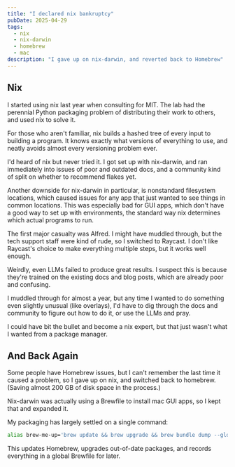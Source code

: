 ```yaml
---
title: "I declared nix bankruptcy"
pubDate: 2025-04-29
tags: 
  - nix
  - nix-darwin
  - homebrew
  - mac
description: "I gave up on nix-darwin, and reverted back to Homebrew"
---
```


## Nix

I started using nix last year when consulting for MIT. The lab had the perennial Python packaging problem of distributing their work to others, and used nix to solve it.

For those who aren't familiar, nix builds a hashed tree of every input to building a program. It knows exactly what versions of everything to use, and neatly avoids almost every versioning problem ever. 

I'd heard of nix but never tried it. I got set up with nix-darwin, and ran immediately into issues of poor and outdated docs, and a community kind of split on whether to recommend flakes yet. 

Another downside for nix-darwin in particular, is nonstandard filesystem locations, which caused issues for any app that just wanted to see things in common locations. This was especially bad for GUI apps, which don't have a good way to set up with environments, the standard way nix determines which actual programs to run. 

The first major casualty was Alfred. I might have muddled through, but the tech support staff were kind of rude, so I switched to Raycast. I don't like Raycast's choice to make everything multiple steps, but it works well enough.

Weirdly, even LLMs failed to produce great results. I suspect this is because they're trained on the existing docs and blog posts, which are already poor and confusing.

I muddled through for almost a year, but any time I wanted to do something even slightly unusual (like overlays), I'd have to dig through the docs and community to figure out how to do it, or use the LLMs and pray. 

I could have bit the bullet and become a nix expert, but that just wasn't what I wanted from a package manager.

## And Back Again
Some people have Homebrew issues, but I can't remember the last time it caused a problem, so I gave up on nix, and switched back to homebrew. (Saving almost 200 GB of disk space in the process.)

Nix-darwin was actually using a Brewfile to install mac GUI apps, so I kept that and expanded it.

My packaging has largely settled on a single command:

```bash
alias brew-me-up='brew update && brew upgrade && brew bundle dump --global --force --describe'
```

This updates Homebrew, upgrades out-of-date packages, and records everything in a global Brewfile for later.
